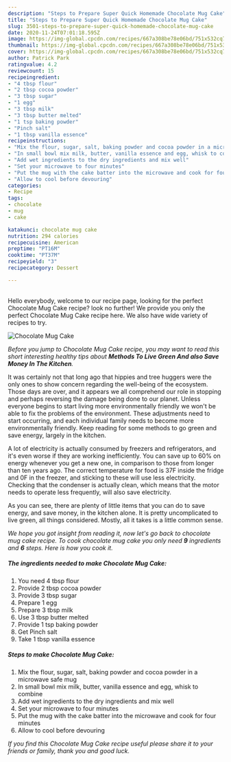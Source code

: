 ```yaml
---
description: "Steps to Prepare Super Quick Homemade Chocolate Mug Cake"
title: "Steps to Prepare Super Quick Homemade Chocolate Mug Cake"
slug: 3501-steps-to-prepare-super-quick-homemade-chocolate-mug-cake
date: 2020-11-24T07:01:18.595Z
image: https://img-global.cpcdn.com/recipes/667a308be78e06bd/751x532cq70/chocolate-mug-cake-recipe-main-photo.jpg
thumbnail: https://img-global.cpcdn.com/recipes/667a308be78e06bd/751x532cq70/chocolate-mug-cake-recipe-main-photo.jpg
cover: https://img-global.cpcdn.com/recipes/667a308be78e06bd/751x532cq70/chocolate-mug-cake-recipe-main-photo.jpg
author: Patrick Park
ratingvalue: 4.2
reviewcount: 15
recipeingredient:
- "4 tbsp flour"
- "2 tbsp cocoa powder"
- "3 tbsp sugar"
- "1 egg"
- "3 tbsp milk"
- "3 tbsp butter melted"
- "1 tsp baking powder"
- "Pinch salt"
- "1 tbsp vanilla essence"
recipeinstructions:
- "Mix the flour, sugar, salt, baking powder and cocoa powder in a microwave safe mug"
- "In small bowl mix milk, butter, vanilla essence and egg, whisk to combine"
- "Add wet ingredients to the dry ingredients and mix well"
- "Set your microwave to four minutes"
- "Put the mug with the cake batter into the microwave and cook for four minutes"
- "Allow to cool before devouring"
categories:
- Recipe
tags:
- chocolate
- mug
- cake

katakunci: chocolate mug cake 
nutrition: 294 calories
recipecuisine: American
preptime: "PT16M"
cooktime: "PT37M"
recipeyield: "3"
recipecategory: Dessert

---
```

<br>
Hello everybody, welcome to our recipe page, looking for the perfect Chocolate Mug Cake recipe? look no further! We provide you only the perfect Chocolate Mug Cake recipe here. We also have wide variety of recipes to try.
<br>


![Chocolate Mug Cake](https://img-global.cpcdn.com/recipes/667a308be78e06bd/751x532cq70/chocolate-mug-cake-recipe-main-photo.jpg)

<i>Before you jump to Chocolate Mug Cake recipe, you may want to read this short interesting healthy tips about 
<strong>Methods To Live Green And also Save Money In The Kitchen</strong>.</i>
</br>

It was certainly not that long ago that hippies and tree huggers were the only ones to show concern regarding the well-being of the ecosystem. Those days are over, and it appears we all comprehend our role in stopping and perhaps reversing the damage being done to our planet. Unless everyone begins to start living more environmentally friendly we won't be able to fix the problems of the environment. These adjustments need to start occurring, and each individual family needs to become more environmentally friendly. Keep reading for some methods to go green and save energy, largely in the kitchen.

A lot of electricity is actually consumed by freezers and refrigerators, and it's even worse if they are working inefficiently. You can save up to 60% on energy whenever you get a new one, in comparison to those from longer than ten years ago. The correct temperature for food is 37F inside the fridge and 0F in the freezer, and sticking to these will use less electricity. Checking that the condenser is actually clean, which means that the motor needs to operate less frequently, will also save electricity.

As you can see, there are plenty of little items that you can do to save energy, and save money, in the kitchen alone. It is pretty uncomplicated to live green, all things considered. Mostly, all it takes is a little common sense.


<i>We hope you got insight from reading it, now let's go back to chocolate mug cake recipe. To cook chocolate mug cake you only need <strong>9</strong> ingredients and <strong>6</strong> steps. Here is how you cook it.
</i>

##### The ingredients needed to make Chocolate Mug Cake:

1. You need 4 tbsp flour
1. Provide 2 tbsp cocoa powder
1. Provide 3 tbsp sugar
1. Prepare 1 egg
1. Prepare 3 tbsp milk
1. Use 3 tbsp butter melted
1. Provide 1 tsp baking powder
1. Get Pinch salt
1. Take 1 tbsp vanilla essence


##### Steps to make Chocolate Mug Cake:

1. Mix the flour, sugar, salt, baking powder and cocoa powder in a microwave safe mug
1. In small bowl mix milk, butter, vanilla essence and egg, whisk to combine
1. Add wet ingredients to the dry ingredients and mix well
1. Set your microwave to four minutes
1. Put the mug with the cake batter into the microwave and cook for four minutes
1. Allow to cool before devouring


<i>If you find this Chocolate Mug Cake recipe useful please share it to your friends or family, thank you and good luck.</i>
